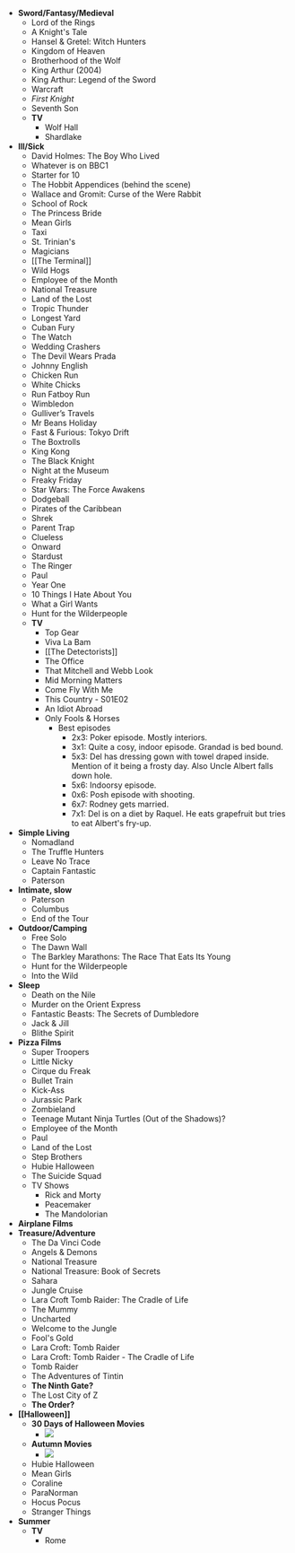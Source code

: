 - **Sword/Fantasy/Medieval**
    - Lord of the Rings
    - A Knight's Tale
    - Hansel & Gretel: Witch Hunters
    - Kingdom of Heaven
    - Brotherhood of the Wolf
    - King Arthur (2004)
    - King Arthur: Legend of the Sword
    - Warcraft
    - _First Knight_
    - Seventh Son
    - **TV**
        - Wolf Hall
        - Shardlake
- **Ill/Sick**
    - David Holmes: The Boy Who Lived
    - Whatever is on BBC1
    - Starter for 10
    - The Hobbit Appendices (behind the scene)
    - Wallace and Gromit: Curse of the Were Rabbit
    - School of Rock
    - The Princess Bride
    - Mean Girls
    - Taxi
    - St. Trinian's
    - Magicians
    - [[The Terminal]]
    - Wild Hogs
    - Employee of the Month
    - National Treasure
    - Land of the Lost
    - Tropic Thunder
    - Longest Yard
    - Cuban Fury
    - The Watch
    - Wedding Crashers
    - The Devil Wears Prada
    - Johnny English
    - Chicken Run
    - White Chicks
    - Run Fatboy Run
    - Wimbledon
    - Gulliver’s Travels
    - Mr Beans Holiday
    - Fast & Furious: Tokyo Drift
    - The Boxtrolls
    - King Kong
    - The Black Knight
    - Night at the Museum
    - Freaky Friday
    - Star Wars: The Force Awakens
    - Dodgeball
    - Pirates of the Caribbean
    - Shrek
    - Parent Trap
    - Clueless
    - Onward
    - Stardust
    - The Ringer
    - Paul
    - Year One
    - 10 Things I Hate About You
    - What a Girl Wants
    - Hunt for the Wilderpeople
    - **TV**
        - Top Gear
        - Viva La Bam
        - [[The Detectorists]]
        - The Office
        - That Mitchell and Webb Look
        - Mid Morning Matters
        - Come Fly With Me
        - This Country - S01E02
        - An Idiot Abroad
        - Only Fools & Horses
	        - Best episodes
			    - 2x3: Poker episode. Mostly interiors.
			    - 3x1: Quite a cosy, indoor episode. Grandad is bed bound.
			    - 5x3: Del has dressing gown with towel draped inside. Mention of it being a frosty day. Also Uncle Albert falls down hole.
			    - 5x6: Indoorsy episode.
			    - 0x6: Posh episode with shooting.
			    - 6x7: Rodney gets married.
			    - 7x1: Del is on a diet by Raquel. He eats grapefruit but tries to eat Albert's fry-up.
- **Simple Living**
    - Nomadland
    - The Truffle Hunters
    - Leave No Trace
    - Captain Fantastic
    - Paterson
- **Intimate, slow**
    - Paterson
    - Columbus
    - End of the Tour
- **Outdoor/Camping**
    - Free Solo
    - The Dawn Wall
    - The Barkley Marathons: The Race That Eats Its Young
    - Hunt for the Wilderpeople
    - Into the Wild
- **Sleep**
    - Death on the Nile
    - Murder on the Orient Express
    - Fantastic Beasts: The Secrets of Dumbledore
    - Jack & Jill
    - Blithe Spirit
- **Pizza Films**
    - Super Troopers
    - Little Nicky
    - Cirque du Freak
    - Bullet Train
    - Kick-Ass
    - Jurassic Park
    - Zombieland
    - Teenage Mutant Ninja Turtles (Out of the Shadows)?
    - Employee of the Month
    - Paul
    - Land of the Lost
    - Step Brothers
    - Hubie Halloween
    - The Suicide Squad
    - TV Shows
        - Rick and Morty
        - Peacemaker
        - The Mandolorian
- **Airplane Films**
- **Treasure/Adventure**
    - The Da Vinci Code
    - Angels & Demons
    - National Treasure
    - National Treasure: Book of Secrets
    - Sahara
    - Jungle Cruise
    - Lara Croft Tomb Raider: The Cradle of Life
    - The Mummy
    - Uncharted
    - Welcome to the Jungle
    - Fool's Gold
    - Lara Croft: Tomb Raider
    - Lara Croft: Tomb Raider - The Cradle of Life
    - Tomb Raider
    - The Adventures of Tintin
    - **The Ninth Gate?**
    - The Lost City of Z
    - **The Order?**
- **[[Halloween]]**
    - **30 Days of Halloween Movies**
        - ![](https://firebasestorage.googleapis.com/v0/b/firescript-577a2.appspot.com/o/imgs%2Fapp%2Fclowes%2Fn2FG8qKm-U.jpeg?alt=media&token=660c5764-55d2-4146-b047-f9520b05acef)
    - **Autumn Movies**
        - ![](https://elt.s3.amazonaws.com/file/IMG_0065.JPG)
    - Hubie Halloween
    - Mean Girls
    - Coraline
    - ParaNorman
    - Hocus Pocus
    - Stranger Things
- **Summer**
    - **TV**
        - Rome